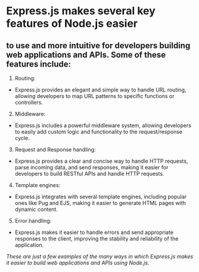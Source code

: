 # Express.js makes several key features of Node.js easier 
## to use and more intuitive for developers building web applications and APIs. Some of these features include:

1. Routing: 
- Express.js provides an elegant and simple way to handle URL routing, allowing developers to map URL patterns to specific functions or controllers.

2. Middleware: 
- Express.js includes a powerful middleware system, allowing developers to easily add custom logic and functionality to the request/response cycle.

3. Request and Response handling: 
- Express.js provides a clear and concise way to handle HTTP requests, parse incoming data, and send responses, making it easier for developers to build RESTful APIs and handle HTTP requests.

4. Template engines: 
- Express.js integrates with several template engines, including popular ones like Pug and EJS, making it easier to generate HTML pages with dynamic content.

5. Error handling: 
- Express.js makes it easier to handle errors and send appropriate responses to the client, improving the stability and reliability of the application.

*These are just a few examples of the many ways in which Express.js makes it easier to build web applications and APIs using Node.js.*